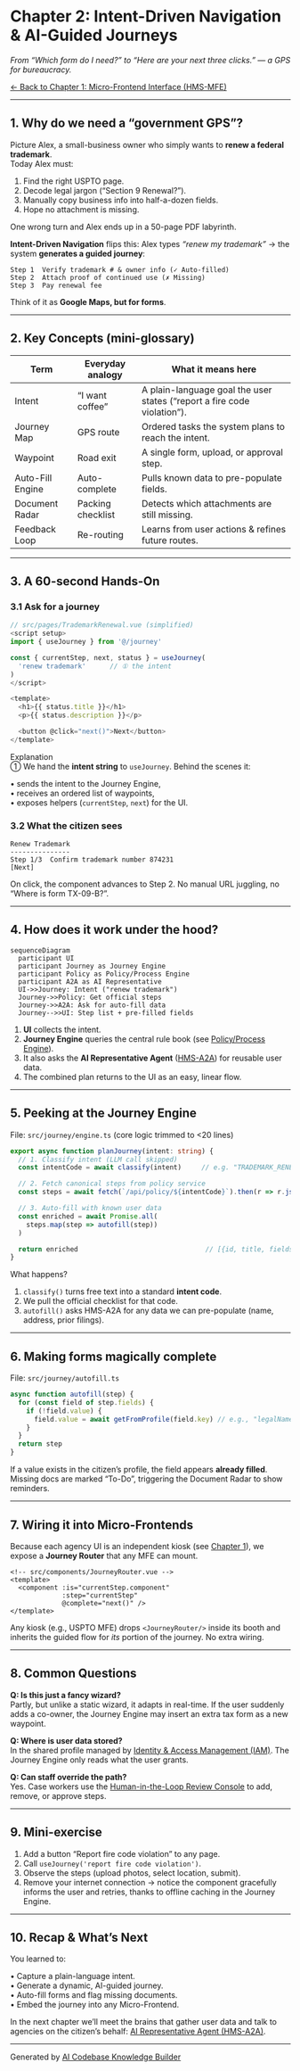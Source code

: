 # Chapter 2: Intent-Driven Navigation & AI-Guided Journeys


*From “Which form do I need?” to “Here are your next three clicks.” — a GPS for bureaucracy.*

[← Back to Chapter 1: Micro-Frontend Interface (HMS-MFE)](01_micro_frontend_interface__hms_mfe__.md)

---

## 1. Why do we need a “government GPS”?

Picture Alex, a small-business owner who simply wants to **renew a federal trademark**.  
Today Alex must:

1. Find the right USPTO page.  
2. Decode legal jargon (“Section 9 Renewal?”).  
3. Manually copy business info into half-a-dozen fields.  
4. Hope no attachment is missing.

One wrong turn and Alex ends up in a 50-page PDF labyrinth.

**Intent-Driven Navigation** flips this: Alex types *“renew my trademark”* → the system **generates a guided journey**:

```
Step 1  Verify trademark # & owner info (✓ Auto-filled)
Step 2  Attach proof of continued use (✗ Missing)
Step 3  Pay renewal fee
```

Think of it as **Google Maps, but for forms**.

---

## 2. Key Concepts (mini-glossary)

| Term | Everyday analogy | What it means here |
|------|------------------|--------------------|
| Intent | “I want coffee” | A plain-language goal the user states (“report a fire code violation”). |
| Journey Map | GPS route | Ordered tasks the system plans to reach the intent. |
| Waypoint | Road exit | A single form, upload, or approval step. |
| Auto-Fill Engine | Auto-complete | Pulls known data to pre-populate fields. |
| Document Radar | Packing checklist | Detects which attachments are still missing. |
| Feedback Loop | Re-routing | Learns from user actions & refines future routes. |

---

## 3. A 60-second Hands-On

### 3.1 Ask for a journey

```js
// src/pages/TrademarkRenewal.vue (simplified)
<script setup>
import { useJourney } from '@/journey'

const { currentStep, next, status } = useJourney(
  'renew trademark'      // ① the intent
)
</script>

<template>
  <h1>{{ status.title }}</h1>
  <p>{{ status.description }}</p>

  <button @click="next()">Next</button>
</template>
```

Explanation  
① We hand the **intent string** to `useJourney`. Behind the scenes it:

• sends the intent to the Journey Engine,  
• receives an ordered list of waypoints,  
• exposes helpers (`currentStep`, `next`) for the UI.

### 3.2 What the citizen sees

```
Renew Trademark
---------------
Step 1/3  Confirm trademark number 874231
[Next]
```

On click, the component advances to Step 2. No manual URL juggling, no “Where is form TX-09-B?”.

---

## 4. How does it work under the hood?

```mermaid
sequenceDiagram
  participant UI
  participant Journey as Journey Engine
  participant Policy as Policy/Process Engine
  participant A2A as AI Representative
  UI->>Journey: Intent ("renew trademark")
  Journey->>Policy: Get official steps
  Journey->>A2A: Ask for auto-fill data
  Journey-->>UI: Step list + pre-filled fields
```

1. **UI** collects the intent.  
2. **Journey Engine** queries the central rule book (see [Policy/Process Engine](09_policy_process_engine_.md)).  
3. It also asks the **AI Representative Agent** ([HMS-A2A](03_ai_representative_agent__hms_a2a__.md)) for reusable user data.  
4. The combined plan returns to the UI as an easy, linear flow.

---

## 5. Peeking at the Journey Engine

File: `src/journey/engine.ts` (core logic trimmed to <20 lines)

```ts
export async function planJourney(intent: string) {
  // 1. Classify intent (LLM call skipped)
  const intentCode = await classify(intent)     // e.g. "TRADEMARK_RENEWAL"

  // 2. Fetch canonical steps from policy service
  const steps = await fetch(`/api/policy/${intentCode}`).then(r => r.json())

  // 3. Auto-fill with known user data
  const enriched = await Promise.all(
    steps.map(step => autofill(step))
  )

  return enriched                                // [{id, title, fields, status}]
}
```

What happens?

1. `classify()` turns free text into a standard **intent code**.  
2. We pull the official checklist for that code.  
3. `autofill()` asks HMS-A2A for any data we can pre-populate (name, address, prior filings).

---

## 6. Making forms magically complete

File: `src/journey/autofill.ts`

```ts
async function autofill(step) {
  for (const field of step.fields) {
    if (!field.value) {
      field.value = await getFromProfile(field.key) // e.g., "legalName"
    }
  }
  return step
}
```

If a value exists in the citizen’s profile, the field appears **already filled**. Missing docs are marked “To-Do”, triggering the Document Radar to show reminders.

---

## 7. Wiring it into Micro-Frontends

Because each agency UI is an independent kiosk (see [Chapter 1](01_micro_frontend_interface__hms_mfe__.md)), we expose a **Journey Router** that any MFE can mount.

```vue
<!-- src/components/JourneyRouter.vue -->
<template>
  <component :is="currentStep.component"
             :step="currentStep"
             @complete="next()" />
</template>
```

Any kiosk (e.g., USPTO MFE) drops `<JourneyRouter/>` inside its booth and inherits the guided flow for *its* portion of the journey. No extra wiring.

---

## 8. Common Questions

**Q: Is this just a fancy wizard?**  
Partly, but unlike a static wizard, it adapts in real-time. If the user suddenly adds a co-owner, the Journey Engine may insert an extra tax form as a new waypoint.

**Q: Where is user data stored?**  
In the shared profile managed by [Identity & Access Management (IAM)](07_identity___access_management__iam__.md). The Journey Engine only reads what the user grants.

**Q: Can staff override the path?**  
Yes. Case workers use the [Human-in-the-Loop Review Console](04_human_in_the_loop__hitl__review_console_.md) to add, remove, or approve steps.

---

## 9. Mini-exercise

1. Add a button “Report fire code violation” to any page.  
2. Call `useJourney('report fire code violation')`.  
3. Observe the steps (upload photos, select location, submit).  
4. Remove your internet connection → notice the component gracefully informs the user and retries, thanks to offline caching in the Journey Engine.

---

## 10. Recap & What’s Next

You learned to:

• Capture a plain-language intent.  
• Generate a dynamic, AI-guided journey.  
• Auto-fill forms and flag missing documents.  
• Embed the journey into any Micro-Frontend.

In the next chapter we’ll meet the brains that gather user data and talk to agencies on the citizen’s behalf: [AI Representative Agent (HMS-A2A)](03_ai_representative_agent__hms_a2a__.md).

---

Generated by [AI Codebase Knowledge Builder](https://github.com/The-Pocket/Tutorial-Codebase-Knowledge)
